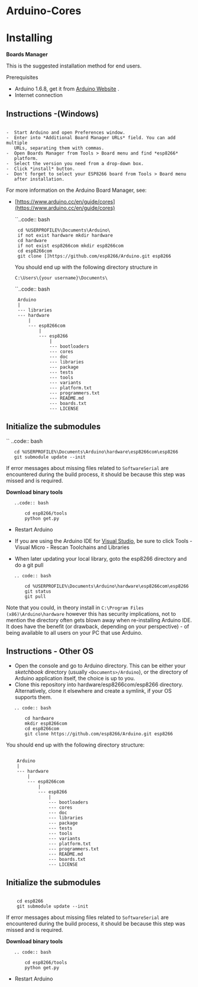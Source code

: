 # Arduino-Cores
Installing
==========

__Boards Manager__


This is the suggested installation method for end users.

Prerequisites

-  Arduino 1.6.8, get it from [Arduino Website](https://www.arduino.cc/en/Main/OldSoftwareReleases#previous) .
-  Internet connection

Instructions -(Windows)
-----------
~~~~~~~~~~~~

-  Start Arduino and open Preferences window.
-  Enter into *Additional Board Manager URLs* field. You can add multiple
   URLs, separating them with commas.
-  Open Boards Manager from Tools > Board menu and find *esp8266*
   platform.
-  Select the version you need from a drop-down box.
-  Click *install* button.
-  Don't forget to select your ESP8266 board from Tools > Board menu
   after installation.
~~~~~~~~~~~~~
For more information on the Arduino Board Manager, see:

- [https://www.arduino.cc/en/guide/cores](https://www.arduino.cc/en/guide/cores)

   ``..code:: bash
      
       cd %USERPROFILE%\Documents\Arduino\
       if not exist hardware mkdir hardware
       cd hardware
       if not exist esp8266com mkdir esp8266com
       cd esp8266com
       git clone []https://github.com/esp8266/Arduino.git esp8266

   You should end up with the following directory structure in
   
   ``C:\Users\{your username}\Documents\``

   ``..code:: bash

       Arduino
       |
       --- libraries
       --- hardware
           |
           --- esp8266com
               |
               --- esp8266
                   |
                   --- bootloaders
                   --- cores
                   --- doc
                   --- libraries
                   --- package
                   --- tests
                   --- tools
                   --- variants
                   --- platform.txt
                   --- programmers.txt
                   --- README.md
                   --- boards.txt
                   --- LICENSE

Initialize the submodules
----------
``
   ..code:: bash

       cd %USERPROFILE%\Documents\Arduino\hardware\esp8266com\esp8266
       git submodule update --init   
  
  If error messages about missing files related to ``SoftwareSerial`` are encountered during the build process, it should be because this step was missed and is required.
  
__Download binary tools__
```
   ..code:: bash

       cd esp8266/tools
       python get.py
```
- Restart Arduino

- If you are using the Arduino IDE for [Visual Studio](https://www.visualmicro.com/), be sure to click Tools - Visual Micro - Rescan Toolchains and Libraries 

-  When later updating your local library, goto the esp8266 directory and do a git pull
```
   .. code:: bash

       cd %USERPROFILE%\Documents\Arduino\hardware\esp8266com\esp8266
       git status
       git pull
```
Note that you could, in theory install in ``C:\Program Files (x86)\Arduino\hardware`` however this has security implications, not to mention the directory often gets blown away when re-installing Arduino IDE. It does have the benefit (or drawback, depending on your perspective) - of being available to all users on your PC that use Arduino.

Instructions - Other OS
--------------------
-  Open the console and go to Arduino directory. This can be either your
   *sketchbook* directory (usually ``<Documents>/Arduino``), or the
   directory of Arduino application itself, the choice is up to you.
-  Clone this repository into hardware/esp8266com/esp8266 directory.
   Alternatively, clone it elsewhere and create a symlink, if your OS
   supports them.
```
   .. code:: bash

       cd hardware
       mkdir esp8266com
       cd esp8266com
       git clone https://github.com/esp8266/Arduino.git esp8266
```
   You should end up with the following directory structure:

   ```.. code:: bash

       Arduino
       |
       --- hardware
           |
           --- esp8266com
               |
               --- esp8266
                   |
                   --- bootloaders
                   --- cores
                   --- doc
                   --- libraries
                   --- package
                   --- tests
                   --- tools
                   --- variants
                   --- platform.txt
                   --- programmers.txt
                   --- README.md
                   --- boards.txt
                   --- LICENSE

```
 
Initialize the submodules
--------------
   ```.. code:: bash

       cd esp8266
       git submodule update --init   
  ```
  If error messages about missing files related to ``SoftwareSerial`` are encountered during the build process, it should be because this step was missed and is required.

__Download binary tools__
```
   .. code:: bash

       cd esp8266/tools
       python get.py
```
- Restart Arduino

    
